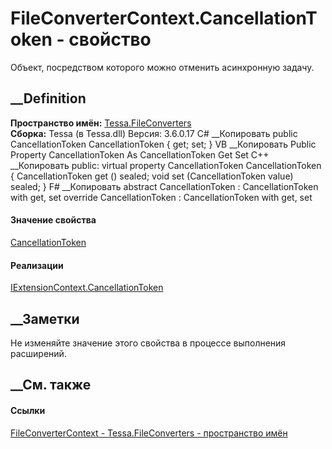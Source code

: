 # FileConverterContext.CancellationToken - свойство
Объект, посредством которого можно отменить асинхронную задачу.
##  __Definition
 **Пространство имён:** [Tessa.FileConverters](N_Tessa_FileConverters.htm)  
 **Сборка:** Tessa (в Tessa.dll) Версия: 3.6.0.17
C# __Копировать
     public CancellationToken CancellationToken { get; set; }
VB __Копировать
     Public Property CancellationToken As CancellationToken
    	Get
    	Set
C++ __Копировать
     public:
    virtual property CancellationToken CancellationToken {
    	CancellationToken get () sealed;
    	void set (CancellationToken value) sealed;
    }
F# __Копировать
     abstract CancellationToken : CancellationToken with get, set
    override CancellationToken : CancellationToken with get, set
#### Значение свойства
[CancellationToken](https://learn.microsoft.com/dotnet/api/system.threading.cancellationtoken)
#### Реализации
[IExtensionContext.CancellationToken](P_Tessa_Extensions_IExtensionContext_CancellationToken.htm)  
##  __Заметки
Не изменяйте значение этого свойства в процессе выполнения расширений.
##  __См. также
#### Ссылки
[FileConverterContext - ](T_Tessa_FileConverters_FileConverterContext.htm)
[Tessa.FileConverters - пространство имён](N_Tessa_FileConverters.htm)
